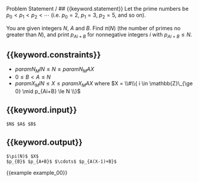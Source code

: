 Problem Statement / ## {{keyword.statement}}
Let the prime numbers be $p_0 < p_1 < p_2 < \cdots$ (i.e. $p_0 = 2$, $p_1 = 3$, $p_2 = 5$, and so on).

You are given integers $N$, $A$ and $B$.
Find $\pi(N)$ (the number of primes no greater than $N$),
and print $p_{Ai+B}$ for nonnegative integers $i$ with $p_{Ai+B} \le N$.

## {{keyword.constraints}}

- ${{param N_MIN}} \le N \le {{param N_MAX}}$
- $0 \le B < A \le N$
- ${{param X_MIN}} \le X \le {{param X_MAX}}$ where $X = \\#\\{ i \in \mathbb{Z}\_{\ge 0} \mid p_{Ai+B} \le N \\}$

## {{keyword.input}}

~~~
$N$ $A$ $B$
~~~

## {{keyword.output}}

~~~
$\pi(N)$ $X$
$p_{B}$ $p_{A+B}$ $\cdots$ $p_{A(X-1)+B}$
~~~

{{example example_00}}
